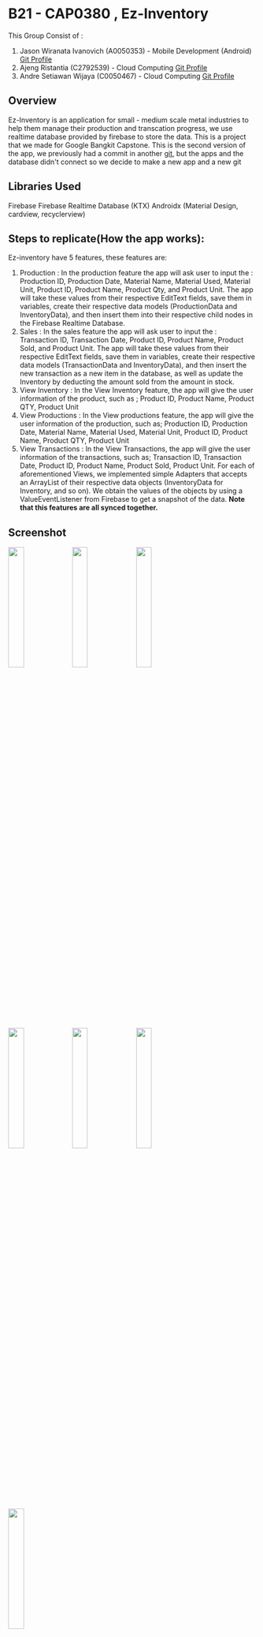 # B21 - CAP0380 , Ez-Inventory

This Group Consist of :
1. Jason Wiranata Ivanovich (A0050353) - Mobile Development (Android) [Git Profile](https://github.com/jasonwiranata/)
2. Ajeng Ristantia (C2792539) - Cloud Computing [Git Profile](https://github.com/ajengristantia)   
3. Andre Setiawan Wijaya (C0050467) - Cloud Computing [Git Profile](https://github.com/swerdd)

## Overview

Ez-Inventory is an application for small - medium scale metal industries to help them manage their production and transcation progress, we use realtime database provided by firebase to store the data. This is a project that we made for Google Bangkit Capstone. This is the second version of the app, we previously had a commit in another [git](https://github.com/jasonwiranata/ez-inventory-management), but the apps and the database didn't connect so we decide to make a new app and a new git


## Libraries Used

Firebase
Firebase Realtime Database (KTX)
Androidx (Material Design, cardview, recyclerview)


## Steps to replicate(How the app works):
Ez-inventory have 5 features, these features are:
1. Production : In the production feature the app will ask user to input the :
   Production ID, 
   Production Date, 
   Material Name, 
   Material Used, 
   Material Unit, 
   Product ID, 
   Product Name, 
   Product Qty, and 
   Product Unit. 
   The app will take these values from their respective EditText fields, save them in variables, create their respective data models (ProductionData and InventoryData),
   and then insert them into their respective child nodes in the Firebase Realtime Database.
2. Sales : In the sales feature the app will ask user to input the :
   Transaction ID, 
   Transaction Date, 
   Product ID, 
   Product Name, 
   Product Sold, and 
   Product Unit. 
   The app will take these values from their respective EditText fields, save them in variables, create their respective data models (TransactionData and InventoryData),
   and then insert the new transaction as a new item in the database, as well as update the Inventory by deducting the amount sold from the amount in stock.
3. View Inventory : In the View Inventory feature, the app will give the user information of the product, such as ;
   Product ID, Product Name, Product QTY, Product Unit
4. View Productions : In the View productions feature, the app will give the user information of the production, such as;
   Production ID, Production Date, Material Name, Material Used, Material Unit, Product ID, Product Name, Product QTY, Product Unit
5. View Transactions : In the View Transactions, the app will give the user information of the transactions, such as;
   Transaction ID, Transaction Date, Product ID, Product Name, Product Sold, Product Unit. 
   For each of aforementioned Views, we implemented simple Adapters that accepts an ArrayList of their respective data objects (InventoryData for Inventory, and so on).
   We obtain the values of the objects by using a ValueEventListener from Firebase to get a snapshot of the data.
**Note that this features are all synced together.**

## Screenshot

<img src ="https://github.com/swerdd/Ez-inventory-image/blob/main/splash%20screen.png" width="25%" height="25%"> <img src ="https://github.com/swerdd/Ez-inventory-image/blob/main/Homepage.png" width="25%" height="25%"> <img src ="https://github.com/swerdd/Ez-inventory-image/blob/main/production.png" width="25%" height="25%"><img src ="https://github.com/swerdd/Ez-inventory-image/blob/main/Transaction.png" width="25%" height="25%">
<img src ="https://github.com/swerdd/Ez-inventory-image/blob/main/Inventory.png" width="25%" height="25%">
<img src ="https://github.com/swerdd/Ez-inventory-image/blob/main/production_list.png" width="25%" height="25%">
<img src ="https://github.com/swerdd/Ez-inventory-image/blob/main/Transaction_list.png" width="25%" height="25%">

## Features that we think need to be improved / make
1. Production needs validation for duplicate items
2. Conversion unit function for different SI unit
3. Sorting features in View Inventory, View Productions, View Transactions
4. Enable delete entry
5. Clean Architecture can be implemented
6. Infrastructure Improvement
7. Login / Authentication feature
8. Data security improvement

## Presentation Link:
[Presentation](https://docs.google.com/presentation/d/1fO5IRLLXufWxQ0TrCMS86LdJtYh1WQIa0pg2NjTP2To/edit?usp=sharing)

## Go-To Market Link:
[Go-To Market](https://docs.google.com/presentation/d/1RL5Y3AYhjTbI1nsLoF-HaL4rwKQZxklvr_ZP5O1hHrA/edit?usp=sharing)

## Youtube Link:
[Youtube](https://youtu.be/qlNun60bX8g)

## Gdrive Link:
[Gdrive](https://drive.google.com/file/d/1vDHcTdPI4V2m_JVQ4U959wIT05v8433J/view?usp=sharing)

## Contribution
**Pull request are denied, because we are more likely to remake the project.**


